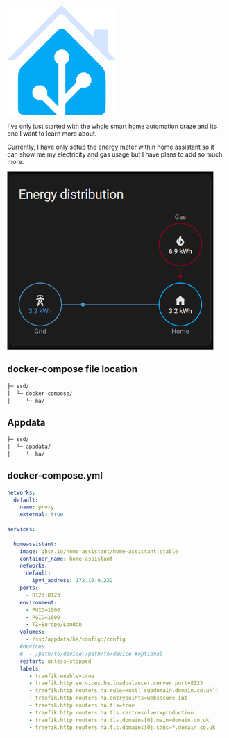 
![](images/homeassistant.png)

I've only just started with the whole smart home automation craze and its one I want to learn more about.

Currently, I have only setup the energy meter within home assistant so it can show me my electricity and gas usage but I have plans to add so much more.

![](images/energyusage.png)


## docker-compose file location

``` sh
├─ ssd/
│  └─ docker-compose/
│     └─ ha/
```

## Appdata

``` sh
├─ ssd/
│  └─ appdata/
│     └─ ha/
```

## docker-compose.yml

``` yaml
networks:
  default:
    name: proxy
    external: true

services:

  homeassistant:
    image: ghcr.io/home-assistant/home-assistant:stable
    container_name: home-assistant
    networks:
      default:
        ipv4_address: 172.19.0.222
    ports:
      - 8123:8123
    environment:
      - PUID=1000
      - PGID=1000
      - TZ=Europe/London
    volumes:
      - /ssd/appdata/ha/config:/config
    #devices:
    #  - /path/to/device:/path/to/device #optional
    restart: unless-stopped
    labels:
       - traefik.enable=true
       - traefik.http.services.ha.loadbalancer.server.port=8123
       - traefik.http.routers.ha.rule=Host(`subdomain.domain.co.uk`)
       - traefik.http.routers.ha.entrypoints=websecure-int
       - traefik.http.routers.ha.tls=true
       - traefik.http.routers.ha.tls.certresolver=production
       - traefik.http.routers.ha.tls.domains[0].main=domain.co.uk
       - traefik.http.routers.ha.tls.domains[0].sans=*.domain.co.uk
```